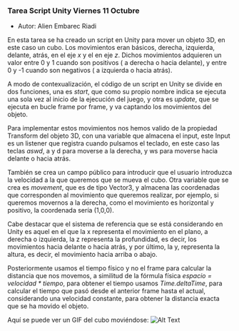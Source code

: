 ### Tarea Script Unity  Viernes 11 Octubre

* Autor: Alien Embarec Riadi



En esta tarea se ha creado un script en Unity para mover un objeto 3D, en este caso un cubo. Los movimientos eran básicos, derecha, izquierda, delante, atrás, en el eje *x* y el en eje *z*. Dichos movimientos adquieren un valor entre 0 y 1 cuando son positivos ( a derecha o hacia delante), y entre 0 y -1 cuando son negativos ( a izquierda o hacia atrás).

A modo de contexualización, el código de un script en Unity se divide  en dos funciones, una es *start*, que como su propio nombre indica se ejecuta una sola vez al inicio de la ejecución del juego, y otra es *update*, que se ejecuta en bucle frame por frame, y va captando los movimientos del objeto.


Para implementar estos movimientos nos hemos valido de la propiedad Transform del objeto 3D, con una variable que almacena el input, este Input es un listener que registra cuando pulsamos el teclado, en este caso las teclas *aswd*, a y d para moverse a la derecha, y ws para moverse  hacia delante o hacia atrás.

También se crea un campo público  para introducir que el usuario introduzca la velocidad a la que queremos que se mueva el cubo. Otra variable que se crea es *movement*, que es de tipo Vector3, y almacena las coordenadas que corresponden al movimiento que queremos realizar, por ejemplo, si queremos movernos a la derecha, como el movimiento es horizontal y positivo, la coordenada sería (1,0,0).

Cabe destacar que el sistema de referencia que se está considerando en Unity es aquel en el que la x representa el movimiento en el plano, a derecha o izquierda, la z representa la profundidad, es decir, los movimientos hacia delante o hacia atrás, y por último, la y, representa la altura, es decir, el movimiento hacia arriba o abajo.

Posteriormente usamos el tiempo físico y no el frame para calcular la distancia que nos movemos, a similitud de la fórmula física *espacio = velocidad * tiempo*, para obtener el tiempo usamos *Time.deltaTime*, para calcular el tiempo que pasó desde el anterior frame hasta el actual,  considerando una velocidad constante, para obtener la distancia exacta que se ha movido el objeto.


Aquí se puede ver un GIF del cubo moviéndose:
![Alt Text](./img/Grabacion_Cubo.gif)




